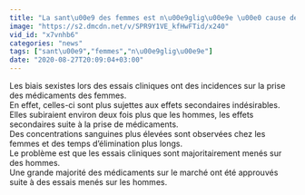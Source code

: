 ```yaml
---
title: "La sant\u00e9 des femmes est n\u00e9glig\u00e9e \u00e0 cause de biais sexistes dans les essais cliniques"
image: "https://s2.dmcdn.net/v/SPR9Y1VE_kfHwFTid/x240"
vid_id: "x7vnhb6"
categories: "news"
tags: ["sant\u00e9","femmes","n\u00e9glig\u00e9e"]
date: "2020-08-27T20:09:04+03:00"
---
```

Les biais sexistes lors des essais cliniques ont des incidences sur la prise des médicaments des femmes.  <br>En effet, celles-ci sont plus sujettes aux effets secondaires indésirables.  <br>Elles subiraient environ deux fois plus que les hommes, les effets secondaires suite à la prise de médicaments.  <br>Des concentrations sanguines plus élevées sont observées chez les femmes et des temps d’élimination plus longs.  <br>Le problème est que les essais cliniques sont majoritairement menés sur des hommes.  <br>Une grande majorité des médicaments  sur le marché ont été approuvés suite à des essais menés sur les hommes.  <br>
